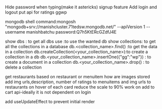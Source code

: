 Hide password when typing(make it astericks)
signup feature
Add login and logout
put api for ratings
ggwp

mongodb shell command:mongosh "mongodb+srv://manishcluster.71tedsw.mongodb.net/" --apiVersion 1 --username manishbatchu
password:Q7h5KtERcGZdfJ4E

show dbs : to get all dbs
use <dbname>:to use the wanted db
show collections: to get all the collections in a database
db.<collection_name>.find() :to get the data in a collection
db.createCollection(<your_collection_name>):to create a collection in a db
db.<your_collection_name>.insertOne({"gg":"wp"}) : to create a document in a collection
db.<your_collection_name>.drop() : to delete a collection

get restaurants based on restaurant or menuitem
how are images stored
add img urls,description, number of ratings to menuitems
and img urls to restaurants
on hover of each card reduce the scale to 90%
work on add to cart api-ideally it is not dependent on login

add useUpdateEffect to prevent initial render
